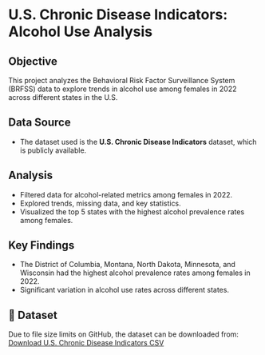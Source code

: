 # U.S. Chronic Disease Indicators: Alcohol Use Analysis

## Objective
This project analyzes the Behavioral Risk Factor Surveillance System (BRFSS) data to explore trends in alcohol use among females in 2022 across different states in the U.S.

## Data Source
- The dataset used is the **U.S. Chronic Disease Indicators** dataset, which is publicly available.

## Analysis
- Filtered data for alcohol-related metrics among females in 2022.
- Explored trends, missing data, and key statistics.
- Visualized the top 5 states with the highest alcohol prevalence rates among females.

## Key Findings
- The District of Columbia, Montana, North Dakota, Minnesota, and Wisconsin had the highest alcohol prevalence rates among females in 2022.
- Significant variation in alcohol use rates across different states.

## 📁 Dataset
Due to file size limits on GitHub, the dataset can be downloaded from:
[Download U.S. Chronic Disease Indicators CSV](https://drive.google.com/file/d/1hgpROR6TWwl_YruN-VGE24QZwPEVxYu_/view?usp=sharing)
